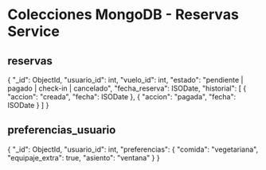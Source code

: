  <!-- Colecciones dinámicas en Mongo -->

# Colecciones MongoDB - Reservas Service

## reservas
{
  "_id": ObjectId,
  "usuario_id": int,
  "vuelo_id": int,
  "estado": "pendiente | pagado | check-in | cancelado",
  "fecha_reserva": ISODate,
  "historial": [
    { "accion": "creada", "fecha": ISODate },
    { "accion": "pagada", "fecha": ISODate }
  ]
}

## preferencias_usuario
{
  "_id": ObjectId,
  "usuario_id": int,
  "preferencias": {
    "comida": "vegetariana",
    "equipaje_extra": true,
    "asiento": "ventana"
  }
}
